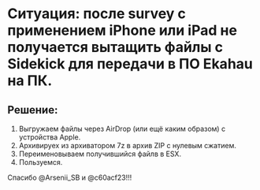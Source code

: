 # Ситуация: после survey с применением iPhone или iPad не получается вытащить файлы с Sidekick для передачи в ПО Ekahau на ПК.

## Решение:

1. Выгружаем файлы через AirDrop (или ещё каким образом) с устройства Apple.
2. Архивируех из архиватором 7z в архив ZIP с нулевым сжатием.
3. Переименовываем получившийся файлв в ESX.
4. Пользуемся.

Спасибо @Arsenii_SB и @c60acf23!!!